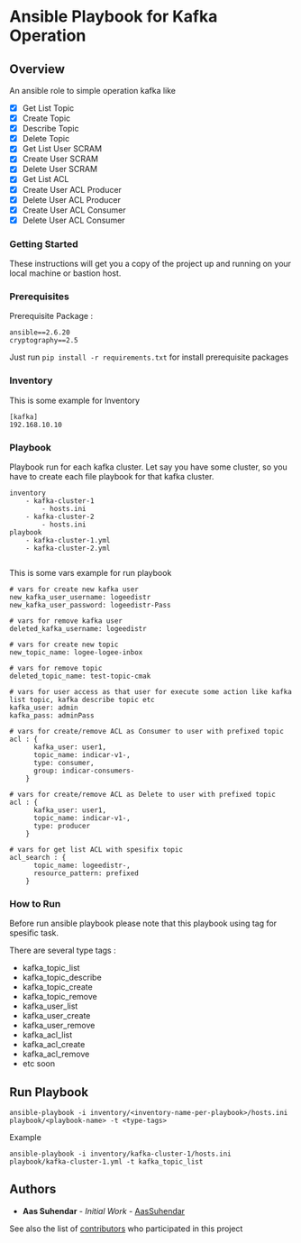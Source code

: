 # Ansible Playbook for Kafka Operation

## Overview
An ansible role to simple operation kafka like
- [x] Get List Topic
- [x] Create Topic
- [x] Describe Topic
- [x] Delete Topic
- [x] Get List User SCRAM
- [x] Create User SCRAM
- [x] Delete User SCRAM
- [x] Get List ACL
- [x] Create User ACL Producer
- [x] Delete User ACL Producer
- [x] Create User ACL Consumer
- [x] Delete User ACL Consumer

### Getting Started
These instructions will get you a copy of the project up and running on your local machine or bastion host. 

### Prerequisites
Prerequisite Package :
```
ansible==2.6.20
cryptography==2.5
```

Just run ```pip install -r requirements.txt``` for install prerequisite packages

### Inventory
This is some example for Inventory
```
[kafka]
192.168.10.10 
```

### Playbook
Playbook run for each kafka cluster. Let say you have some cluster, so you have to create each file playbook for that kafka cluster.

```
inventory
	- kafka-cluster-1
		- hosts.ini
	- kafka-cluster-2
		- hosts.ini
playbook
	- kafka-cluster-1.yml
	- kafka-cluster-2.yml
   
```

This is some vars example for run playbook
```
# vars for create new kafka user
new_kafka_user_username: logeedistr
new_kafka_user_password: logeedistr-Pass

# vars for remove kafka user
deleted_kafka_username: logeedistr

# vars for create new topic
new_topic_name: logee-logee-inbox

# vars for remove topic
deleted_topic_name: test-topic-cmak

# vars for user access as that user for execute some action like kafka list topic, kafka describe topic etc
kafka_user: admin
kafka_pass: adminPass

# vars for create/remove ACL as Consumer to user with prefixed topic
acl : {
      kafka_user: user1,
      topic_name: indicar-v1-,
      type: consumer,
      group: indicar-consumers-
    }

# vars for create/remove ACL as Delete to user with prefixed topic
acl : {
      kafka_user: user1,
      topic_name: indicar-v1-,
      type: producer
    }

# vars for get list ACL with spesifix topic
acl_search : {
      topic_name: logeedistr-,
      resource_pattern: prefixed
    }
```

### How to Run
Before run ansible playbook please note that this playbook using tag for spesific task.

There are several type tags :
- kafka_topic_list
- kafka_topic_describe
- kafka_topic_create
- kafka_topic_remove
- kafka_user_list
- kafka_user_create
- kafka_user_remove
- kafka_acl_list
- kafka_acl_create
- kafka_acl_remove
- etc soon

## Run Playbook
```
ansible-playbook -i inventory/<inventory-name-per-playbook>/hosts.ini playbook/<playbook-name> -t <type-tags>
```

Example
```
ansible-playbook -i inventory/kafka-cluster-1/hosts.ini playbook/kafka-cluster-1.yml -t kafka_topic_list
```


## Authors

* **Aas Suhendar** - *Initial Work* - [AasSuhendar](https://github.com/AasSuhendar)

See also the list of [contributors](https://github.com/AasSuhendar/ansible-kafka-operations/contributors) who participated in this project

